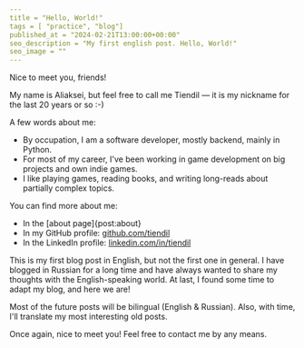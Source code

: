 ```yaml
---
title = "Hello, World!"
tags = [ "practice", "blog"]
published_at = "2024-02-21T13:00:00+00:00"
seo_description = "My first english post. Hello, World!"
seo_image = ""
---
```


Nice to meet you, friends!

My name is Aliaksei, but feel free to call me Tiendil — it is my nickname for the last 20 years or so :-)

A few words about me:

- By occupation, I am a software developer, mostly backend, mainly in Python.
- For most of my career, I've been working in game development on big projects and own indie games.
- I like playing games, reading books, and writing long-reads about partially complex topics.

You can find more about me:

- In the [about page]{post:about}
- In my GitHub profile: [github.com/tiendil](https://github.com/Tiendil)
- In the LinkedIn profile: [linkedin.com/in/tiendil](https://linkedin.com/in/tiendil)

This is my first blog post in English, but not the first one in general. I have blogged in Russian for a long time and have always wanted to share my thoughts with the English-speaking world. At last, I found some time to adapt my blog, and here we are!

Most of the future posts will be bilingual (English & Russian). Also, with time, I'll translate my most interesting old posts.

Once again, nice to meet you! Feel free to contact me by any means.
